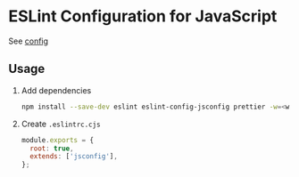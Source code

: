 # ESLint Configuration for JavaScript

See [config](/packages/eslint-config-jsconfig/index.js)

## Usage

1. Add dependencies

   ```sh
   npm install --save-dev eslint eslint-config-jsconfig prettier -w=<workspace>
   ```

1. Create `.eslintrc.cjs`

   ```js
   module.exports = {
     root: true,
     extends: ['jsconfig'],
   };
   ```
